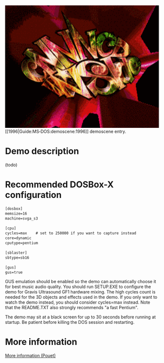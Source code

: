 <img src="images/Demoscene:Inside-by-CNCD-(1996).gif" width="640" height="400"><br>
[[1996|Guide:MS‐DOS:demoscene:1996]] demoscene entry.

# Demo description

(todo)

# Recommended DOSBox-X configuration

    [dosbox]
    memsize=16
    machine=svga_s3
    
    [cpu]
    cycles=max    # set to 250000 if you want to capture instead
    core=dynamic
    cputype=pentium
    
    [sblaster]
    sbtype=sb16
    
    [gus]
    gus=true

GUS emulation should be enabled so the demo can automatically choose it for best music audio quality. You should run SETUP.EXE to configure the demo for Gravis Ultrasound GF1 hardware mixing. The high cycles count is needed for the 3D objects and effects used in the demo. If you only want to watch the demo instead, you should consider cycles=max instead. Note that the README.TXT also strongly recommends "a fast Pentium".

The demo may sit at a black screen for up to 30 seconds before running at startup. Be patient before killing the DOS session and restarting.

# More information

[More information (Pouet)](http://www.pouet.net/prod.php?which=74)
